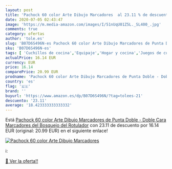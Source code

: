 ```yaml
---
layout: post
title: 'Pachock 60 color Arte Dibujo Marcadores  al 23.11 % de descuento'
date: 2020-07-05 02:43:47
image: 'https://m.media-amazon.com/images/I/51nUqU01Z5L._SL400_.jpg'
comments: true
category: ofertas
author: 'tole.es'
slug: 'B07D6S496N-es Pachock 60 color Arte Dibujo Marcadores de Punta Doble -...'
sku: 'B07D6S496N-es'
tags: [ 'Cuchillos de cocina','Equipaje','Hogar y cocina','Juegos de cuchillos de cocina','Mochilas','Mochilas tipo casual','Utensilios de cocina','rotulador', ]
actualPrice: 16.14 EUR
currency: EUR
price: 16.14
comparePrice: 20.99 EUR
prodname: 'Pachock 60 color Arte Dibujo Marcadores de Punta Doble - Doble Cara Marcadores del Bosquejo del Rotulador'
country: 'es'
flag: '🇪🇸'
brand: ''
buyurl: 'https://www.amazon.es/dp/B07D6S496N/?tag=tolees-21'
descuento: '23.11'
average: '18.423333333333332'
---
```


Está [Pachock 60 color Arte Dibujo Marcadores de Punta Doble - Doble Cara Marcadores del Bosquejo del Rotulador](https://www.amazon.es/dp/B07D6S496N/?tag=tolees-21) con 23.11 de descuento por 16.14 EUR (original: 20.99 EUR) en el siguiente enlace!

[![Pachock 60 color Arte Dibujo Marcadores ](https://m.media-amazon.com/images/I/51nUqU01Z5L._SL400_.jpg)](https://www.amazon.es/dp/B07D6S496N/?tag=tolees-21)

ℹ️:


[🛒 Ver la oferta!!](https://www.amazon.es/dp/B07D6S496N/?tag=tolees-21)
